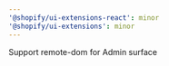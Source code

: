 ```yaml
---
'@shopify/ui-extensions-react': minor
'@shopify/ui-extensions': minor
---
```


Support remote-dom for Admin surface
